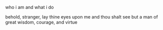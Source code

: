 who i am and what i do

behold, stranger, lay thine eyes upon me and thou shalt see but a man of great wisdom, courage, and virtue


